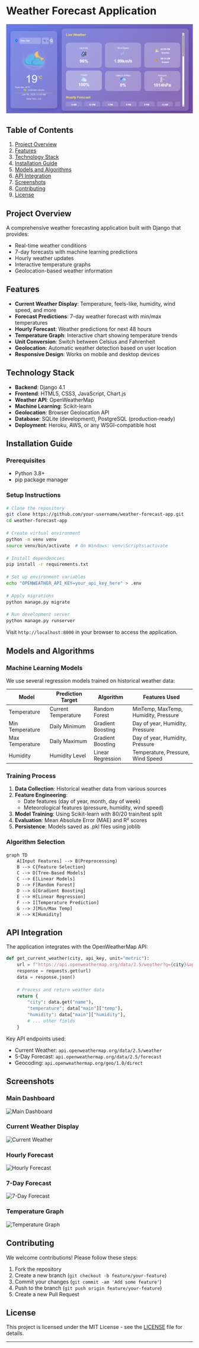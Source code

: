# Weather Forecast Application

![Weather Forecast App Screenshot](main.png)

## Table of Contents
1. [Project Overview](#project-overview)
2. [Features](#features)
3. [Technology Stack](#technology-stack)
4. [Installation Guide](#installation-guide)
5. [Models and Algorithms](#models-and-algorithms)
6. [API Integration](#api-integration)
7. [Screenshots](#screenshots)
8. [Contributing](#contributing)
9. [License](#license)

## Project Overview
A comprehensive weather forecasting application built with Django that provides:
- Real-time weather conditions
- 7-day forecasts with machine learning predictions
- Hourly weather updates
- Interactive temperature graphs
- Geolocation-based weather information

## Features
- **Current Weather Display**: Temperature, feels-like, humidity, wind speed, and more
- **Forecast Predictions**: 7-day weather forecast with min/max temperatures
- **Hourly Forecast**: Weather predictions for next 48 hours
- **Temperature Graph**: Interactive chart showing temperature trends
- **Unit Conversion**: Switch between Celsius and Fahrenheit
- **Geolocation**: Automatic weather detection based on user location
- **Responsive Design**: Works on mobile and desktop devices

## Technology Stack
- **Backend**: Django 4.1
- **Frontend**: HTML5, CSS3, JavaScript, Chart.js
- **Weather API**: OpenWeatherMap
- **Machine Learning**: Scikit-learn
- **Geolocation**: Browser Geolocation API
- **Database**: SQLite (development), PostgreSQL (production-ready)
- **Deployment**: Heroku, AWS, or any WSGI-compatible host

## Installation Guide

### Prerequisites
- Python 3.8+
- pip package manager

### Setup Instructions
```bash
# Clone the repository
git clone https://github.com/your-username/weather-forecast-app.git
cd weather-forecast-app

# Create virtual environment
python -m venv venv
source venv/bin/activate  # On Windows: venv\Scripts\activate

# Install dependencies
pip install -r requirements.txt

# Set up environment variables
echo "OPENWEATHER_API_KEY=your_api_key_here" > .env

# Apply migrations
python manage.py migrate

# Run development server
python manage.py runserver
```

Visit `http://localhost:8000` in your browser to access the application.

## Models and Algorithms

### Machine Learning Models
We use several regression models trained on historical weather data:

| Model | Prediction Target | Algorithm | Features Used |
|-------|-------------------|-----------|---------------|
| Temperature | Current Temperature | Random Forest | MinTemp, MaxTemp, Humidity, Pressure |
| Min Temperature | Daily Minimum | Gradient Boosting | Day of year, Humidity, Pressure |
| Max Temperature | Daily Maximum | Gradient Boosting | Day of year, Humidity, Pressure |
| Humidity | Humidity Level | Linear Regression | Temperature, Pressure, Wind Speed |

### Training Process
1. **Data Collection**: Historical weather data from various sources
2. **Feature Engineering**:
   - Date features (day of year, month, day of week)
   - Meteorological features (pressure, humidity, wind speed)
3. **Model Training**: Using Scikit-learn with 80/20 train/test split
4. **Evaluation**: Mean Absolute Error (MAE) and R² scores
5. **Persistence**: Models saved as .pkl files using joblib

### Algorithm Selection
```mermaid
graph TD
    A[Input Features] --> B(Preprocessing)
    B --> C{Feature Selection}
    C --> D[Tree-Based Models]
    C --> E[Linear Models]
    D --> F[Random Forest]
    D --> G[Gradient Boosting]
    E --> H[Linear Regression]
    F --> I[Temperature Prediction]
    G --> J[Min/Max Temp]
    H --> K[Humidity]
```

## API Integration
The application integrates with the OpenWeatherMap API:

```python
def get_current_weather(city, api_key, unit="metric"):
    url = f"https://api.openweathermap.org/data/2.5/weather?q={city}&appid={api_key}&units={unit}"
    response = requests.get(url)
    data = response.json()
    
    # Process and return weather data
    return {
        "city": data.get("name"),
        "temperature": data["main"]["temp"],
        "humidity": data["main"]["humidity"],
        # ... other fields
    }
```

Key API endpoints used:
- Current Weather: `api.openweathermap.org/data/2.5/weather`
- 5-Day Forecast: `api.openweathermap.org/data/2.5/forecast`
- Geocoding: `api.openweathermap.org/geo/1.0/direct`

## Screenshots

### Main Dashboard
![Main Dashboard](screenshots/main.png) <!-- Replace with actual path -->

### Current Weather Display
![Current Weather](screenshots/current.png) <!-- Replace with actual path -->

### Hourly Forecast
![Hourly Forecast](screenshots/hourly.png) <!-- Replace with actual path -->

### 7-Day Forecast
![7-Day Forecast](screenshots/forecast.png) <!-- Replace with actual path -->

### Temperature Graph
![Temperature Graph](screenshots/graph.png) <!-- Replace with actual path -->

## Contributing
We welcome contributions! Please follow these steps:
1. Fork the repository
2. Create a new branch (`git checkout -b feature/your-feature`)
3. Commit your changes (`git commit -am 'Add some feature'`)
4. Push to the branch (`git push origin feature/your-feature`)
5. Create a new Pull Request

## License
This project is licensed under the MIT License - see the [LICENSE](LICENSE) file for details.

---
